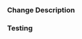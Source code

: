 ### Change Description
<!-- a description of what you are changing and why -->

### Testing
<!-- a description of how you tested the change -->
